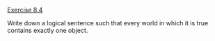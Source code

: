 [Exercise 8.4](8-4/)

Write down a logical sentence such that every world in which it is true
contains exactly one object.
